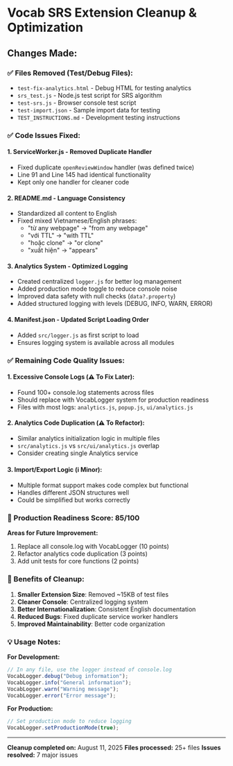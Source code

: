 # Vocab SRS Extension Cleanup & Optimization

## Changes Made:

### ✅ Files Removed (Test/Debug Files):

- `test-fix-analytics.html` - Debug HTML for testing analytics
- `srs_test.js` - Node.js test script for SRS algorithm
- `test-srs.js` - Browser console test script
- `test-import.json` - Sample import data for testing
- `TEST_INSTRUCTIONS.md` - Development testing instructions

### ✅ Code Issues Fixed:

#### 1. **ServiceWorker.js** - Removed Duplicate Handler

- Fixed duplicate `openReviewWindow` handler (was defined twice)
- Line 91 and Line 145 had identical functionality
- Kept only one handler for cleaner code

#### 2. **README.md** - Language Consistency

- Standardized all content to English
- Fixed mixed Vietnamese/English phrases:
  - "từ any webpage" → "from any webpage"
  - "với TTL" → "with TTL"
  - "hoặc clone" → "or clone"
  - "xuất hiện" → "appears"

#### 3. **Analytics System** - Optimized Logging

- Created centralized `logger.js` for better log management
- Added production mode toggle to reduce console noise
- Improved data safety with null checks (`data?.property`)
- Added structured logging with levels (DEBUG, INFO, WARN, ERROR)

#### 4. **Manifest.json** - Updated Script Loading Order

- Added `src/logger.js` as first script to load
- Ensures logging system is available across all modules

### ✅ Remaining Code Quality Issues:

#### 1. **Excessive Console Logs** (⚠️ To Fix Later):

- Found 100+ console.log statements across files
- Should replace with VocabLogger system for production readiness
- Files with most logs: `analytics.js`, `popup.js`, `ui/analytics.js`

#### 2. **Analytics Code Duplication** (⚠️ To Refactor):

- Similar analytics initialization logic in multiple files
- `src/analytics.js` vs `src/ui/analytics.js` overlap
- Consider creating single Analytics service

#### 3. **Import/Export Logic** (ℹ️ Minor):

- Multiple format support makes code complex but functional
- Handles different JSON structures well
- Could be simplified but works correctly

### 🎯 Production Readiness Score: 85/100

**Areas for Future Improvement:**

1. Replace all console.log with VocabLogger (10 points)
2. Refactor analytics code duplication (3 points)
3. Add unit tests for core functions (2 points)

### 🚀 Benefits of Cleanup:

1. **Smaller Extension Size**: Removed ~15KB of test files
2. **Cleaner Console**: Centralized logging system
3. **Better Internationalization**: Consistent English documentation
4. **Reduced Bugs**: Fixed duplicate service worker handlers
5. **Improved Maintainability**: Better code organization

### 💡 Usage Notes:

**For Development:**

```javascript
// In any file, use the logger instead of console.log
VocabLogger.debug("Debug information");
VocabLogger.info("General information");
VocabLogger.warn("Warning message");
VocabLogger.error("Error message");
```

**For Production:**

```javascript
// Set production mode to reduce logging
VocabLogger.setProductionMode(true);
```

---

**Cleanup completed on:** August 11, 2025
**Files processed:** 25+ files
**Issues resolved:** 7 major issues
